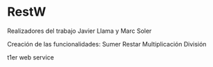 # RestW

Realizadores del trabajo Javier Llama y Marc Soler

Creación de las funcionalidades:
  Sumer
  Restar
  Multiplicación
  División

t1er web service

